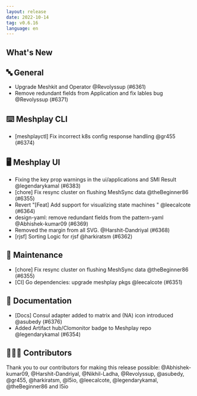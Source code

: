```yaml
---
layout: release
date: 2022-10-14
tag: v0.6.16
language: en
---
```


## What's New
## 🔤 General
- Upgrade Meshkit and Operator @Revolyssup (#6361)
- Remove redundant fields from Application and fix lables bug @Revolyssup (#6371)

## ⌨️ Meshplay CLI

- [meshplayctl] Fix incorrect k8s config response handling @gr455 (#6374)

## 🖥 Meshplay UI

- Fixing the key prop warnings in the ui/applications and SMI Result @legendarykamal (#6383)
- [chore] Fix resync cluster on flushing MeshSync data @theBeginner86 (#6355)
- Revert "[Feat] Add support for visualizing state machines " @leecalcote (#6364)
- design-yaml: remove redundant fields from the pattern-yaml @Abhishek-kumar09 (#6369)
- Removed the margin from all SVG. @Harshit-Dandriyal (#6368)
- [rjsf] Sorting Logic for rjsf  @harkiratsm (#6362)

## 🧰 Maintenance

- [chore] Fix resync cluster on flushing MeshSync data @theBeginner86 (#6355)
- [CI] Go dependencies: upgrade meshplay pkgs @leecalcote (#6351)

## 📖 Documentation

- [Docs] Consul adapter added to matrix and (NA) icon introduced @asubedy (#6376)
- Added Artifact hub/Clomonitor badge to Meshplay repo @legendarykamal (#6354)

## 👨🏽‍💻 Contributors

Thank you to our contributors for making this release possible:
@Abhishek-kumar09, @Harshit-Dandriyal, @Nikhil-Ladha, @Revolyssup, @asubedy, @gr455, @harkiratsm, @l5io, @leecalcote, @legendarykamal, @theBeginner86 and l5io
